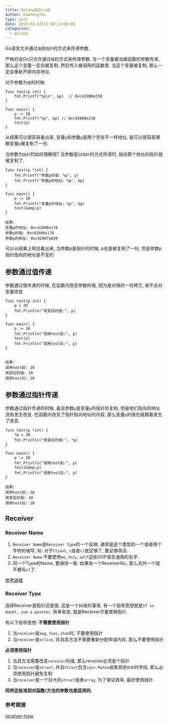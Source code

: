 ```yaml
---
title: Golang指针vs值
author: haohongfan
type: post
date: 2018-03-24T15:58:13+00:00
categories:
  - golang
---
```


Go语言允许通过`值`和`指针`的方式来传递参数.

严格的说Go只允许通过`值`的方式来传递参数. 当一个变量被当做函数的参数传递, 那么这个变量一定会被复制, 然后传入被调用的函数里. 当这个变量被复制, 那么一定会重新开辟内存地址.

对于参数为`值`的时候:
```
func test(p int) {
    fmt.Printf("%p\n", &p)  // 0xc42000e250
}

func main() {
    p := 10
    fmt.Printf("%p", &p) // 0xc42000e218
    test(p)
}
```    
从结果可以很容易看出来, 变量`p`和参数`p`是两个完全不一样地址, 就可以很容易理解变量`p`被复制了一份.

当参数为`指针`时如何理解呢? 当参数是以`指针`的方式传递时, 指向那个地址的指针就被复制了.

```
func test(p *int) {
    fmt.Printf("参数p的值: %p", p)
    fmt.Printf("参数p的地址: %p", &p)
}

func main() {
    p := 10
    fmt.Printf("变量p的地址: %p", &p)
    test(&amp;p)
}

结果:
变量p的地址: 0xc42006e178
参数p的值: 0xc42006e178
参数p的地址: 0xc42007a020
```  
可以从结果上明显看出来, 当参数p是指针的时候, p也是被复制了一份, 但是参数p指针指向的地址是不变的

## 参数通过值传递

参数通过值传递的时候, 在函数内改变参数的值, 因为是对值的一份拷贝, 故不会对变量改变
```
func test(p int) {
    p = 20
    fmt.Println("改变后的值:", p)
}

func main() {
    p := 10
    fmt.Println("调用test前:", p)
    test(p)
    fmt.Println("调用test后:", p)
}


结果:
调用test前: 10
改变后的值: 20
调用test后: 10
```

## 参数通过指针传递

参数通过指针传递的时候, 虽说参数`p`是变量`p`的指针的复制, 但是他们指向的地址没有发生改变. 在函数内改变了指针指向地址的内容, 那么变量`p`的值也就跟着发生了改变.
```
func test(p *int) {
    *p = 20
    fmt.Println("改变后的值:", *p)
}

func main() {
    p := 10
    fmt.Println("调用test前:", p)
    test(&amp;p)
    fmt.Println("调用test后:", p)
}
    
结果:
调用test前: 10
改变后的值: 20
调用test后: 20
```
## Receiver

### Receiver Name
1. `Receiver Name`是`Receiver Type`的一个反映, 通常是这个类型的一个或者两个字符的缩写, 如: 对于`Client`, `c`或者`cl`就足够了, 要足够简洁.
2. `Receiver Name` 不要使用`me`, `this`, `self`这些OOP语言通用的名字.
3. 同一个Type的Name, 要保持一致. 如果有一个Receiver叫`c`, 那么另外一个就不要叫`cl`了.

[参考链接](https://github.com/golang/go/wiki/CodeReviewComments#receiver-names)

### Receiver Type

选择Receiver是指针还是值, 这是一个纠结的事情. 有一个指导思想就是`If in doubt, use a pointer`, 简单来说, 就是Receiver尽量使用指针.

有以下指导思想:
**不需要使用指针**
1. 当`receiver`是`map`, `func`, `chan`时, 不要使用指针
2. 当`receiver`是`sclice`, 并且其方法不需要重新分配申请内存, 那么不要使用指针

**必须使用指针**
1. 当其方法需要改变`receiver`的值, 那么receiver必须是个指针
2. 当`receiver`是`struct`, 并且`Struct`包含`sync.Mutex`或者其他`同步`的字段, 那么必须使用指针避免复制
3. 当`receiver`是一个巨大的`struct`或者`array`, 为了保证效率, 最好使用指针. 

**同样这些准则对函数/方法的参数也是适用的.**

### 参考链接
[receiver-type](https://github.com/golang/go/wiki/CodeReviewComments#receiver-type)